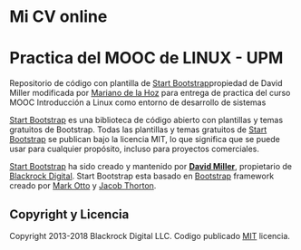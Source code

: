 # Mi CV online

# Practica del MOOC de LINUX - UPM

Repositorio de código con plantilla de [Start Bootstrap](http://startbootstrap.com/)propiedad de David Miller modificada por [Mariano de la Hoz](http://marianodela.hol.es) para entrega de practica del curso MOOC Introducción a Linux como entorno de desarrollo de sistemas

[Start Bootstrap](http://startbootstrap.com/) es una biblioteca de código abierto con plantillas y temas gratuitos de Bootstrap. Todas las plantillas y temas gratuitos de [Start Bootstrap](http://startbootstrap.com/) se publican bajo la licencia MIT, lo que significa que se puede usar para cualquier propósito, incluso para proyectos comerciales.

[Start Bootstrap](http://startbootstrap.com/) ha sido creado y mantenido por **[David Miller](http://davidmiller.io/)**, propietario de [Blackrock Digital](http://blackrockdigital.io/).
Start Bootstrap esta basado en [Bootstrap](http://getbootstrap.com/) framework creado por [Mark Otto](https://twitter.com/mdo) y [Jacob Thorton](https://twitter.com/fat).

## Copyright y Licencia

Copyright 2013-2018 Blackrock Digital LLC. Codigo publicado [MIT](https://github.com/BlackrockDigital/startbootstrap-resume/blob/gh-pages/LICENSE) licencia.
